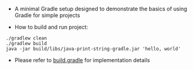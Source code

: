 * A minimal Gradle setup designed to demonstrate the basics of using Gradle for simple projects

* How to build and run project:

```
./gradlew clean
./gradlew build
java -jar build/libs/java-print-string-gradle.jar 'hello, world'
```

* Please refer to [build.gradle](build.gradle) for implementation details
